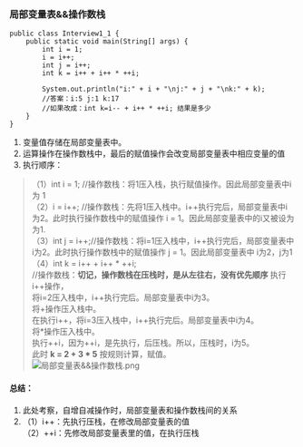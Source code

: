### 局部变量表&&操作数栈
```
public class Interview1_1 {
    public static void main(String[] args) {
        int i = 1;
        i = i++;
        int j = i++;
        int k = i++ + i++ * ++i;

        System.out.println("i:" + i + "\nj:" + j + "\nk:" + k);
        //答案：i:5 j:1 k:17
        //如果改成：int k=i-- + i++ * ++i; 结果是多少
    }
}
```
1. 变量值存储在局部变量表中。
2. 运算操作在操作数栈中，最后的赋值操作会改变局部变量表中相应变量的值
3. 执行顺序：
> （1）int i = 1; //操作数栈：将1压入栈，执行赋值操作。因此局部变量表中i为 1    
  （2）i = i++; //操作数栈：先将1压入栈中。i++执行完后，局部变量表中i为2。此时执行操作数栈中的赋值操作 i = 1。因此局部变量表中的i又被设为为1.   
  （3）int j = i++;//操作数栈：将i=1压入栈中，i++执行完后，局部变量表中i为2。此时执行操作数栈中的赋值操作 j = 1。因此局部变量表中 i为2，j为1    
  （4）int k = i++ + i++ * ++i;   
  //操作数栈：**切记，操作数栈在压栈时，是从左往右，没有优先顺序** 执行i++操作，  
  将i=2压入栈中，i++执行完后。局部变量表中i为3。   
  将+操作压入栈中。     
  在执行i++，将i=3压入栈中，i++执行完后。局部变量表中i为4。    
  将*操作压入栈中。     
  执行++i，因为++i，是先执行，后压栈。所以，压栈时，i为5。  
  此时  **k = 2 + 3 * 5** 按规则计算，赋值。   
 ![ 局部变量表&&操作数栈.png](https://upload-images.jianshu.io/upload_images/5872452-94dbd31d9f2bbe20.png?imageMogr2/auto-orient/strip%7CimageView2/2/w/1240)

#### 总结：
1. 此处考察，自增自减操作时，局部变量表和操作数栈间的关系
2. （1）i++：先执行压栈，在修改局部变量表的值     
（2）++i：先修改局部变量表里的值，在执行压栈